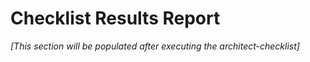 # Checklist Results Report

*[This section will be populated after executing the architect-checklist]*
